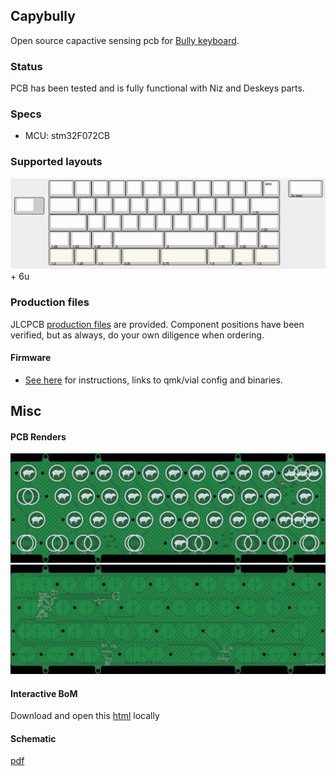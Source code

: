 Capybully
---

Open source capactive sensing pcb for [Bully keyboard](https://mkh.works/#bully).

### Status
PCB has been tested and is fully functional with Niz and Deskeys parts. 

### Specs
- MCU: stm32F072CB

### Supported layouts
![](img/layout.png) + 6u

### Production files
JLCPCB [production files](pcb_production) are provided. Component positions have been verified, but as always, do your own diligence when ordering.

#### Firmware
- [See here](./firmware) for instructions, links to qmk/vial config and binaries.

## Misc
#### PCB Renders
![](./documentation/capybully-top.jpg)
![](./documentation/capybully-bottom.jpg)


#### Interactive BoM
Download and open this [html](./documentation/capybully-ibom.html) locally

#### Schematic
[pdf](./documentation/capybully-schematic.pdf)
